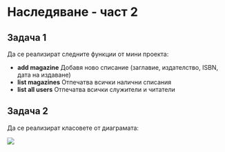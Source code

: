 # Наследяване - част 2

## Задача 1 
Да се реализират следните функции от мини проекта:

* __add magazine__	Добавя новo списание (заглавие, издателство, ISBN, дата на издаване)
* __list magazines__	Отпечатва всички налични списания
* __list all users__ Отпечатва всички служители и читатели

## Задача 2
Да се реализират класовете от диаграмата:

![](http://snakea.info/old/inheritance.svg)
